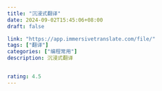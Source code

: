 ```yaml
---
title: "沉浸式翻译"
date: 2024-09-02T15:45:06+08:00
draft: false

link: "https://app.immersivetranslate.com/file/"
tags: ["翻译"]
categories: ["编程常用"]
description: 沉浸式翻译


rating: 4.5
---
```

